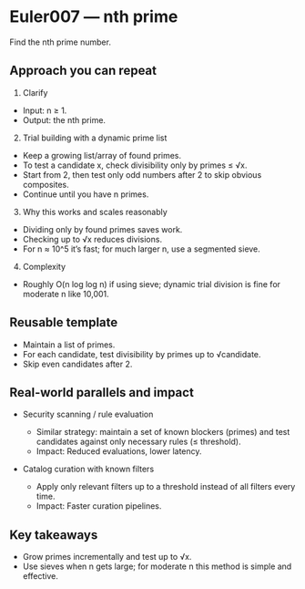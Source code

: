 # Euler007 — nth prime

Find the nth prime number.

## Approach you can repeat

1) Clarify
- Input: n ≥ 1.
- Output: the nth prime.

2) Trial building with a dynamic prime list
- Keep a growing list/array of found primes.
- To test a candidate x, check divisibility only by primes ≤ √x.
- Start from 2, then test only odd numbers after 2 to skip obvious composites.
- Continue until you have n primes.

3) Why this works and scales reasonably
- Dividing only by found primes saves work.
- Checking up to √x reduces divisions.
- For n ≈ 10^5 it’s fast; for much larger n, use a segmented sieve.

4) Complexity
- Roughly O(n log log n) if using sieve; dynamic trial division is fine for moderate n like 10,001.

## Reusable template
- Maintain a list of primes.
- For each candidate, test divisibility by primes up to √candidate.
- Skip even candidates after 2.

## Real-world parallels and impact

- Security scanning / rule evaluation
  - Similar strategy: maintain a set of known blockers (primes) and test candidates against only necessary rules (≤ threshold).
  - Impact: Reduced evaluations, lower latency.

- Catalog curation with known filters
  - Apply only relevant filters up to a threshold instead of all filters every time.
  - Impact: Faster curation pipelines.

## Key takeaways
- Grow primes incrementally and test up to √x.
- Use sieves when n gets large; for moderate n this method is simple and effective.
